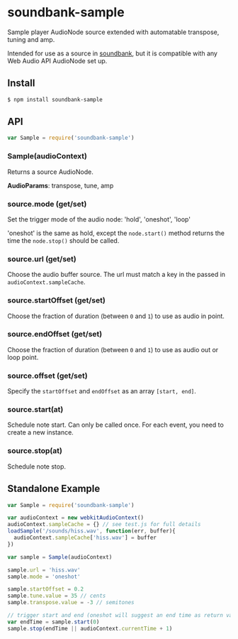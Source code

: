 soundbank-sample
===

Sample player AudioNode source extended with automatable transpose, tuning and amp.

Intended for use as a source in [soundbank](https://github.com/mmckegg/soundbank), but it is compatible with any Web Audio API AudioNode set up.

## Install

```bash
$ npm install soundbank-sample
```

## API

```js
var Sample = require('soundbank-sample')
```

### Sample(audioContext)

Returns a source AudioNode.

**AudioParams**: transpose, tune, amp

### source.mode (get/set)

Set the trigger mode of the audio node: 'hold', 'oneshot', 'loop'

'oneshot' is the same as hold, except the `node.start()` method returns the time the `node.stop()` should be called.

### source.url (get/set)

Choose the audio buffer source. The url must match a key in the passed in `audioContext.sampleCache`.

### source.startOffset (get/set)

Choose the fraction of duration (between `0` and `1`) to use as audio in point. 

### source.endOffset (get/set)

Choose the fraction of duration (between `0` and `1`) to use as audio out or loop point. 

### source.offset (get/set)

Specify the `startOffset` and `endOffset` as an array `[start, end]`.

### source.start(at)

Schedule note start. Can only be called once. For each event, you need to create a new instance.

### source.stop(at)

Schedule note stop.

## Standalone Example

```js
var Sample = require('soundbank-sample')

var audioContext = new webkitAudioContext()
audioContext.sampleCache = {} // see test.js for full details
loadSample('/sounds/hiss.wav', function(err, buffer){
  audioContext.sampleCache['hiss.wav'] = buffer
})

var sample = Sample(audioContext)

sample.url = 'hiss.wav'
sample.mode = 'oneshot'

sample.startOffset = 0.2
sample.tune.value = 35 // cents
sample.transpose.value = -3 // semitones

// trigger start and end (oneshot will suggest an end time as return value)
var endTime = sample.start(0)
sample.stop(endTime || audioContext.currentTime + 1)
```
